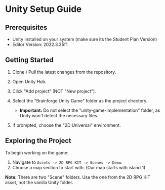 # Unity Setup Guide

## Prerequisites

- Unity installed on your system (make sure its the Student Plan Version)
- Editor Version: 2022.3.35f1

## Getting Started

1. Clone / Pull the latest changes from the repository.

2. Open Unity Hub.

3. Click "Add project" (NOT "New project").

4. Select the "Brainforge Unity Game" folder as the project directory.

   - **Important:** Do not select the "unity-game-implementation" folder, as Unity won't detect the necessary files.

5. If prompted, choose the "2D Universal" environment.

## Exploring the Project

To begin working on the game:

1. Navigate to `Assets -> 2D RPG KIT -> Scenes -> Demo`.
2. Choose a map section to start with. (Our map starts with island 1)

**Note:** There are two "Scene" folders. Use the one from the 2D RPG KIT asset, not the vanilla Unity folder.